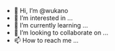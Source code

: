 - 👋 Hi, I’m @wukano
- 👀 I’m interested in ...
- 🌱 I’m currently learning ...
- 💞️ I’m looking to collaborate on ...
- 📫 How to reach me ...

<!---
wukano/wukano is a ✨ special ✨ repository because its `README.md` (this file) appears on your GitHub profile.
You can click the Preview link to take a look at your changes.
--->
